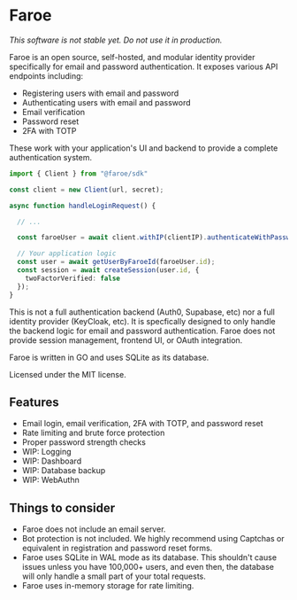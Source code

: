 # Faroe

*This software is not stable yet. Do not use it in production.*

Faroe is an open source, self-hosted, and modular identity provider specifically for email and password authentication. It exposes various API endpoints including:

- Registering users with email and password
- Authenticating users with email and password
- Email verification
- Password reset
- 2FA with TOTP

These work with your application's UI and backend to provide a complete authentication system.

```ts
import { Client } from "@faroe/sdk"

const client = new Client(url, secret);

async function handleLoginRequest() {

  // ...

  const faroeUser = await client.withIP(clientIP).authenticateWithPassword(email, password);

  // Your application logic
  const user = await getUserByFaroeId(faroeUser.id);
  const session = await createSession(user.id, {
    twoFactorVerified: false
  });
}
```

This is not a full authentication backend (Auth0, Supabase, etc) nor a full identity provider (KeyCloak, etc). It is specfically designed to only handle the backend logic for email and password authentication. Faroe does not provide session management, frontend UI, or OAuth integration.

Faroe is written in GO and uses SQLite as its database.

Licensed under the MIT license.

## Features

- Email login, email verification, 2FA with TOTP, and password reset
- Rate limiting and brute force protection
- Proper password strength checks
- WIP: Logging
- WIP: Dashboard
- WIP: Database backup
- WIP: WebAuthn

## Things to consider

- Faroe does not include an email server.
- Bot protection is not included. We highly recommend using Captchas or equivalent in registration and password reset forms.
- Faroe uses SQLite in WAL mode as its database. This shouldn't cause issues unless you have 100,000+ users, and even then, the database will only handle a small part of your total requests.
- Faroe uses in-memory storage for rate limiting.
